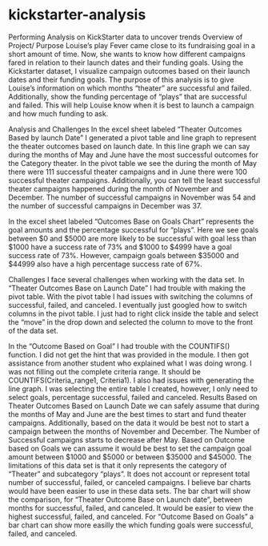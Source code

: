 # kickstarter-analysis
Performing Analysis on KickStarter data to uncover trends 
Overview of Project/ Purpose 
Louise’s play Fever came close to its fundraising goal in a short amount of time. Now, she wants to know how different campaigns fared in relation to their launch dates and their funding goals. Using the Kickstarter dataset, I visualize campaign outcomes based on their launch dates and their funding goals. The purpose of this analysis is to give Louise’s information on which months “theater” are successful and failed. Additionally, show the funding percentage of “plays” that are successful and failed. This will help Louise know when it is best to launch a campaign and how much funding to ask.

Analysis and Challenges
In the excel sheet labeled “Theater Outcomes Based by launch Date” I generated a pivot table and line graph to represent the theater outcomes based on launch date. In this line graph we can say during the months of May and June have the most successful outcomes for the Category theater. In the pivot table we see the during the month of May there were 111 successful theater campaigns and in June there were 100 successful theater campaigns. Additionally, you can tell the least successful theater campaigns happened during the month of November and December. The number of successful campaigns in November was 54 and the number of successful campaigns in December was 37. 

 
In the excel sheet labeled “Outcomes Base on Goals Chart” represents the goal amounts and the percentage successful for “plays”. Here we see goals between $0 and $5000 are more likely to be successful with goal less than $1000 have a success rate of 73% and $1000 to $4999 have a goal success rate of 73%. However, campaign goals between $35000 and $44999 also have a high percentage success rate of 67%.  

Challenges
I face several challenges when working with the data set. In “Theater Outcomes Base on Launch Date” I had trouble with making the pivot table. With the pivot table I had issues with switching the columns of successful, failed, and canceled. I eventually just googled how to switch columns in the pivot table. I just had to right click inside the table and select the “move” in the drop down and selected the column to move to the front of the data set. 

In the “Outcome Based on Goal” I had trouble with the COUNTIFS() function. I did not get the hint that was provided in the module. I then got assistance from another student who explained what I was doing wrong. I was not filling out the complete criteria range. It should be COUNTIFS(Criteria_range1, Criteria1). I also had issues with generating the line graph. I was selecting the entire table I created, however, I only need to select goals, percentage successful, failed and canceled. 
Results 
Based on Theater Outcomes Based on Launch Date we can safely assume that during the months of May and June are the best times to start and fund theater campaigns. Additionally, based on the data it would be best not to start a campaign between the months of November and December. The Number of Successful campaigns starts to decrease after May. Based on Outcome based on Goals we can assume it would be best to set the campaign goal amount between $1000 and $5000 or between $35000 and $45000. The limitations of this data set is that it only represents the category of “Theater” and subcategory “plays”. It does not account or represent total number of successful, failed, or canceled campaigns. I believe bar charts would have been easier to use in these data sets. The bar chart will show the comparison, for “Theater Outcome Base on Launch date”, between months for successful, failed, and canceled. It would be easier to view the highest successful, failed, and canceled. For “Outcome Based on Goals” a bar chart can show more easilly the which funding goals were successful, failed, and canceled.
